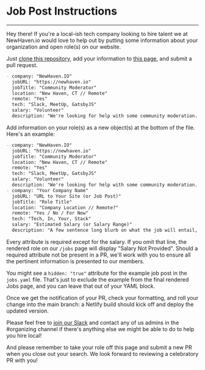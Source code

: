 # Job Post Instructions

---

Hey there! If you're a local-ish tech company looking to hire talent we at NewHaven.io would love to help out by putting some information about your organization and open role(s) on our website.

Just [clone this repository](https://docs.github.com/en/github/creating-cloning-and-archiving-repositories/cloning-a-repository), add your information to [this page](https://github.com/newhavenio/newhavenio/tree/master/content/jobs/jobs.yaml), and submit a pull request.

```markdown
- company: "NewHaven.IO"
  jobURL: "https://newhaven.io"
  jobTitle: "Community Moderator"
  location: "New Haven, CT // Remote"
  remote: "Yes"
  tech: "Slack, MeetUp, GatsbyJS"
  salary: "Volunteer"
  description: "We're looking for help with some community moderation. As vaccines keep rolling out we're looking at ways we can begin to breathe life back into the group. We want to wade back into holding some events and we're going to need help keeping an eye our Slack team and Meetup page. Over time we can fold whoever takes this role into our organizing and leadership teams. If you've gotten some value from IO in the past we'd love your help in carrying it forward."
```

Add information on your role(s) as a new object(s) at the bottom of the file. Here's an example:

```markdown
- company: "NewHaven.IO"
  jobURL: "https://newhaven.io"
  jobTitle: "Community Moderator"
  location: "New Haven, CT // Remote"
  remote: "Yes"
  tech: "Slack, MeetUp, GatsbyJS"
  salary: "Volunteer"
  description: "We're looking for help with some community moderation. As vaccines keep rolling out we're looking at ways we can begin to breathe life back into the group. We want to wade back into holding some events and we're going to need help keeping an eye our Slack team and Meetup page. Over time we can fold whoever takes this role into our organizing and leadership teams. If you've gotten some value from IO in the past we'd love your help in carrying it forward."
- company: "Your Company Name"
  jobURL: "URL to Your Site (or Job Post)"
  jobTitle: "Role Title"
  location: "Company Location // Remote?"
  remote: "Yes / No / For Now"
  tech: "Tech, In, Your, Stack"
  salary: "Estimated Salary (or Salary Range)"
  description: "A few sentence long blurb on what the job will entail, what the potential employee will be working on, and what specifically you're looking for."
```

Every attribute is required except for the salary. If you omit that line, the rendered role on our `/jobs` page will display "Salary Not Provided". Should a required attribute not be present in a PR, we'll work with you to ensure all the pertinent information is presented to our members.

You might see a `hidden: "true"` attribute for the example job post in the `jobs.yaml` file. That's just to exclude the example from the final rendered Jobs page, and you can leave that out of your YAML block.

Once we get the notification of your PR, check your formatting, and roll your change into the main branch: a Netlify build should kick off and deploy the updated version.

Please feel free to [join our Slack](https://newhaven.io) and contact any of us admins in the #organizing channel if there's anything else we might be able to do to help you hire local!

And please remember to take your role off this page and submit a new PR when you close out your search. We look forward to reviewing a celebratory PR with you!
